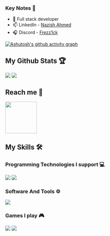### Key Notes 🤹

- 🔭 Full stack developer
- 📫 LinkedIn - [Nazish  Ahmed](https://www.linkedin.com/in/nazish-ahmed-920b9a245/) 
- 🎧 Discord -  [Frezz1ck](https://discordapp.com/users/775387817085108235)

[![Ashutosh's github activity graph](https://github-readme-activity-graph.vercel.app/graph?username=nazish-16&bg_color=000000&color=FFFF00&line=FFFF00&point=000000&area=true&hide_border=true)](https://github.com/ashutosh00710/github-readme-activity-graph)

<h2>My Github Stats 🏆</h2>

<img src="https://github-readme-streak-stats.herokuapp.com/?user=nazish-16&theme=dark">

<img src="https://github-readme-stats.vercel.app/api?username=nazish-16&&show_icons=true&title_color=FFFF00&icon_color=FFFF00&text_color=FFFF00&bg_color=000000">

<h2>Reach me 🤝</h2>

<a href="https://discordapp.com/users/775387817085108235">
<img src="https://camo.githubusercontent.com/464dd39381fb411581557d60bf0737e54a6cdfb24a4611a423a843291e9ba4e4/68747470733a2f2f636c69706c792e636f2f77702d636f6e74656e742f75706c6f6164732f323032312f30382f3337323130383633305f444953434f52445f4c4f474f5f3430302e676966" width="100px"> 
</a> 

<h2>My Skills 🛠️</h2>

<h3>Programming Technologies I support 💻</h3>
<img src="https://camo.githubusercontent.com/876af0d16ff1d178ab03f0df0077b9209ca79a0ac2482c31f607b00f82c72ec5/68747470733a2f2f736b696c6c69636f6e732e6465762f69636f6e733f693d68746d6c2c6373732c6a732c707974686f6e2c632c637070">
<img src="https://camo.githubusercontent.com/1525391607e538f35ad9ab1a6abc9ddf7ff552efafdd81ad6b4e8f31ddc9b7a2/68747470733a2f2f736b696c6c69636f6e732e6465762f69636f6e733f693d626f6f7473747261702c6d6f6e676f64622c66697265626173652c6e6f64656a732c707567">

<h3>Software And Tools ⚙</h3>

<img src="https://camo.githubusercontent.com/4de9558f9c52cfd2d85a1d6a1f692593808d653a982b8bad7d33c0be7b156db1/68747470733a2f2f736b696c6c69636f6e732e6465762f69636f6e733f693d76697375616c73747564696f2c7673636f64652c6769746875622c676974">

<h3>Games I play 🎮</h3>

<img src="https://camo.githubusercontent.com/a0f5ee35b167874d171acc7c32c63e784e7aa022a54790cf85b7074c6637f83e/68747470733a2f2f696d672e736869656c64732e696f2f62616467652f56616c6f72616e742d6661343435343f7374796c653d666f722d7468652d6261646765266c6f676f3d6568266c6f676f436f6c6f723d7768697465"> <img src="https://camo.githubusercontent.com/07a3b2aece2a03f51570ca4c8a774a292ba71b5cd2a529b905bd34dc3fd6c3e1/68747470733a2f2f696d672e736869656c64732e696f2f62616467652f436f756e7465725f537472696b652d3030303030303f7374796c653d666f722d7468652d6261646765266c6f676f3d636f756e7465722d737472696b65266c6f676f436f6c6f723d7768697465">
